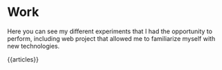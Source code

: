 Work
====

Here you can see my different experiments that I had the opportunity to perform, including web project that allowed me to familiarize myself with new technologies.

{{articles}}